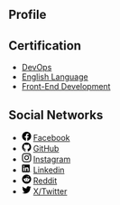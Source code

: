 ## Profile

## Certification

  * [DevOps](devops.md)
  * [English Language](english.md)
  * [Front-End Development](frontend.md)

## Social Networks

  * [![Facebook](/ico/facebook.png)](https://www.facebook.com/svit.eagle/) [Facebook](https://www.facebook.com/svit.eagle/)
  * [![GitHub](/ico/github.png)](https://github.com/svitlana-orlova) [GitHub](https://github.com/svitlana-orlova)
  * [![Instagram](/ico/instagram.png)](https://www.instagram.com/svit.eagle/) [Instagram](https://www.instagram.com/svit.eagle/)
  * [![Linkedin](/ico/linkedin.png)](https://www.linkedin.com/in/svitlana-orlova) [Linkedin](https://www.linkedin.com/in/svitlana-orlova)
  * [![Reddit](/ico/reddit.png)](https://www.reddit.com/user/svitlana-orlova/) [Reddit](https://www.reddit.com/user/svitlana-orlova/)
  * [![X/Twitter](/ico/twitter.png)](https://twitter.com/svitlana_orlova) [X/Twitter](https://twitter.com/svitlana_orlova)

